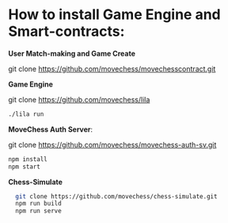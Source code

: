 # How to install Game Engine and Smart-contracts: 

**User Match-making and Game Create**

git clone https://github.com/movechess/movechesscontract.git


**Game Engine**

git clone https://github.com/movechess/lila
  ```bash 
./lila run
```
**MoveChess Auth Server**: 

git clone https://github.com/movechess/movechess-auth-sv.git
  ```bash 
  npm install
  npm start
```

**Chess-Simulate**
```bash 
  git clone https://github.com/movechess/chess-simulate.git
  npm run build
  npm run serve
```
